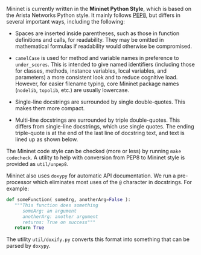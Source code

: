 Mininet is currently written in the **Mininet Python Style**, which is based on the Arista Networks Python style. It mainly follows [PEP8](http://legacy.python.org/dev/peps/pep-0008), but differs in several important ways, including the following:

* Spaces are inserted inside parentheses, such as those in function definitions and calls, for readability. They may be omitted in mathematical formulas if readability would otherwise be compromised.

* `camelCase` is used for method and variable names in preference to `under_scores`. This is intended to give named identifiers (including those for classes, methods, instance variables, local variables, and parameters) a more consistent look and to reduce cognitive load. However, for easier filename typing, core Mininet package names (`nodelib`, `topolib`, etc.) are usually lowercase.

* Single-line docstrings are surrounded by single double-quotes. This makes them more compact.

* Multi-line docstrings are surrounded by triple double-quotes. This differs from single-line docstrings, which use single quotes. The ending triple-quote is at the end of the last line of docstring text, and text is lined up as shown below.

The Mininet code style can be checked (more or less) by running `make codecheck`. A utility to help with conversion from PEP8 to Mininet style is provided as `util/unpep8`.

Mininet also uses `doxypy` for automatic API documentation. We run a pre-processor which eliminates most uses of the `@` character in docstrings. For example:

```python
def someFunction( someArg, anotherArg=False ):
   """This function does something
      someArg: an argument
      anotherArg: another argument
      returns: True on success"""
   return True
```

The utility `util/doxify.py` converts this format into something that can be parsed by `doxypy`.